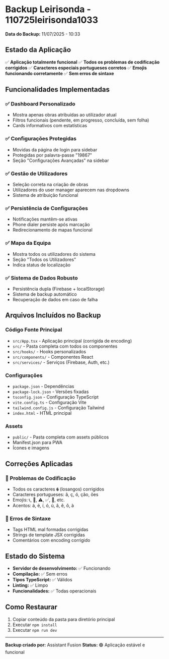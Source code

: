 # Backup Leirisonda - 110725leirisonda1033

**Data do Backup:** 11/07/2025 - 10:33

## Estado da Aplicação

✅ **Aplicação totalmente funcional**
✅ **Todos os problemas de codificação corrigidos**
✅ **Caracteres especiais portugueses corretos**
✅ **Emojis funcionando corretamente**
✅ **Sem erros de sintaxe**

## Funcionalidades Implementadas

### ✅ Dashboard Personalizado

- Mostra apenas obras atribuídas ao utilizador atual
- Filtros funcionais (pendente, em progresso, concluída, sem folha)
- Cards informativos com estatísticas

### ✅ Configurações Protegidas

- Movidas da página de login para sidebar
- Protegidas por palavra-passe "19867"
- Seção "Configurações Avançadas" na sidebar

### ✅ Gestão de Utilizadores

- Seleção correta na criação de obras
- Utilizadores do user manager aparecem nas dropdowns
- Sistema de atribuição funcional

### ✅ Persistência de Configurações

- Notificações mantêm-se ativas
- Phone dialer persiste após marcação
- Redirecionamento de mapas funcional

### ✅ Mapa da Equipa

- Mostra todos os utilizadores do sistema
- Seção "Todos os Utilizadores"
- Indica status de localização

### ✅ Sistema de Dados Robusto

- Persistência dupla (Firebase + localStorage)
- Sistema de backup automático
- Recuperação de dados em caso de falha

## Arquivos Incluídos no Backup

### Código Fonte Principal

- `src/App.tsx` - Aplicação principal (corrigida de encoding)
- `src/` - Pasta completa com todos os componentes
- `src/hooks/` - Hooks personalizados
- `src/components/` - Componentes React
- `src/services/` - Serviços (Firebase, Auth, etc.)

### Configurações

- `package.json` - Dependências
- `package-lock.json` - Versões fixadas
- `tsconfig.json` - Configuração TypeScript
- `vite.config.ts` - Configuração Vite
- `tailwind.config.js` - Configuração Tailwind
- `index.html` - HTML principal

### Assets

- `public/` - Pasta completa com assets públicos
- Manifest.json para PWA
- Ícones e imagens

## Correções Aplicadas

### 🔧 Problemas de Codificação

- Todos os caracteres `�` (losangos) corrigidos
- Caracteres portugueses: ã, ç, ó, ção, ões
- Emojis: 📞, 📍, ⚠️, ✅, 🔧, etc.
- Acentos: á, é, í, ó, ú, â, ê, ô, à

### 🔧 Erros de Sintaxe

- Tags HTML mal formadas corrigidas
- Strings de template JSX corrigidas
- Comentários com encoding corrigido

## Estado do Sistema

- **Servidor de desenvolvimento:** ✅ Funcionando
- **Compilação:** ✅ Sem erros
- **Tipos TypeScript:** ✅ Válidos
- **Linting:** ✅ Limpo
- **Funcionalidades:** ✅ Todas operacionais

## Como Restaurar

1. Copiar conteúdo da pasta para diretório principal
2. Executar `npm install`
3. Executar `npm run dev`

---

**Backup criado por:** Assistant Fusion
**Status:** 🟢 Aplicação estável e funcional
